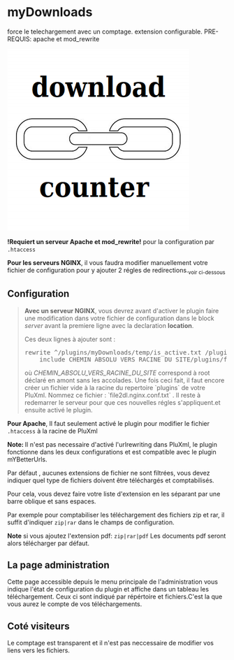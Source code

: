 # myDownloads
force le telechargement avec un comptage. extension configurable. PRE-REQUIS: apache et mod_rewrite

<img src="https://github.com/gcyrillus/myDownloads/blob/main/icon.png?raw=true">
<p><strong>!Requiert un serveur Apache et mod_rewrite!</strong> pour la configuration par <code>.htaccess</code></p>
<p><b>Pour les serveurs NGINX</b>, il vous faudra modifier manuellement votre fichier de configuration pour y ajouter 2 régles de redirections.<sub>voir ci-dessous</sub></p>
<h2>Configuration</h2>
<blockquote><p><b>Avec un serveur NGINX</b>, vous devrez avant d'activer le plugin faire une modification dans votre fichier de configuration dans le block <i>server</i> avant la premiere ligne avec la declaration <b>location</b>.</p>
<p>Ces deux lignes à ajouter sont : <pre>rewrite ^/plugins/myDownloads/temp/is_active.txt /plugins/myDownloads/temp/okay.txt ; 
	include CHEMIN_ABSOLU_VERS_RACINE_DU_SITE/plugins/file2dl.nginx.conf.txt ;	</pre> où <i>CHEMIN_ABSOLU_VERS_RACINE_DU_SITE</i> correspond à root déclaré en amont sans les accolades. Une fois ceci fait, il faut encore créer un fichier vide à la racine du repertoire `plugins` de votre PluXml. Nommez ce fichier : `file2dl.nginx.conf.txt` . Il reste à  redemarrer le serveur pour que ces nouvelles régles s'appliquent.et ensuite activé le plugin.</p></blockquote>
<p><b>Pour Apache</b>, Il faut seulement activé le plugin pour modifier le fichier <code>.htaccess</code> à la racine de PluXml</p>
<p><b>Note: </b>Il n'est pas necessaire d'activé l'urlrewriting dans PluXml, le plugin fonctionne dans les deux configurations et est compatible avec le plugin mYBetterUrls.</p>
<p></p>
<p>Par défaut , aucunes extensions de fichier ne sont filtrées, vous devez indiquer quel type de fichiers doivent être téléchargés et comptabilisés.</p>
<p>Pour cela, vous devez faire votre liste d'extension en les séparant par une barre oblique et sans espaces.</p>
<p>Par exemple pour comptabiliser les téléchargement des fichiers zip et rar, il suffit d'indiquer <code>zip|rar</code> dans le champs de configuration.</p>
<p><b>Note</b> si vous ajoutez l'extension pdf: <code>zip|rar|pdf</code> Les documents pdf seront alors télécharger par défaut.</p>
<h2>La page administration</h2>
<p>Cette page accessible depuis le menu principale de l'administration vous indique l'état de configuration du plugin et affiche dans un tableau les téléchargement. Ceux ci sont indiqué par répértoire et fichiers.C'est la que vous aurez le compte de vos téléchargements.</p>
<h2>Coté visiteurs</h2>
<p>Le comptage est transparent et il n'est pas neccessaire de modifier vos liens vers les fichiers.</p>
